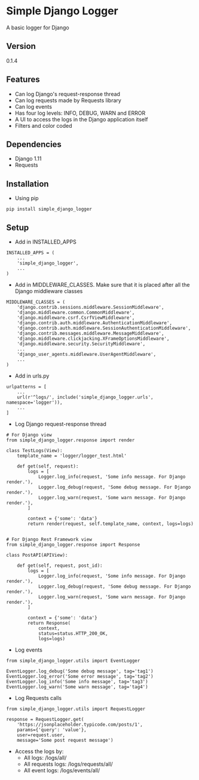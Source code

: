# Simple Django Logger
A basic logger for Django

## Version

0.1.4

## Features

* Can log Django's request-response thread
* Can log requests made by Requests library
* Can log events
* Has four log levels: INFO, DEBUG, WARN and ERROR
* A UI to access the logs in the Django application itself
* Filters and color coded

## Dependencies

* Django 1.11
* Requests

## Installation

* Using pip

```
pip install simple_django_logger
```

## Setup

* Add in INSTALLED_APPS

```
INSTALLED_APPS = (
    ...
    'simple_django_logger',
    ...
)
```

* Add in MIDDLEWARE_CLASSES. Make sure that it is placed after all the Django middleware classes

```
MIDDLEWARE_CLASSES = (
    'django.contrib.sessions.middleware.SessionMiddleware',
    'django.middleware.common.CommonMiddleware',
    'django.middleware.csrf.CsrfViewMiddleware',
    'django.contrib.auth.middleware.AuthenticationMiddleware',
    'django.contrib.auth.middleware.SessionAuthenticationMiddleware',
    'django.contrib.messages.middleware.MessageMiddleware',
    'django.middleware.clickjacking.XFrameOptionsMiddleware',
    'django.middleware.security.SecurityMiddleware',
    ...
    'django_user_agents.middleware.UserAgentMiddleware',
    ...
)
```

* Add in urls.py

```
urlpatterns = [
    ...
    url(r'^logs/', include('simple_django_logger.urls', namespace='logger')),
    ...
]
```

* Log Django request-response thread

```
# For Django view
from simple_django_logger.response import render

class TestLogs(View):
    template_name = 'logger/logger_test.html'

    def get(self, request):
        logs = [
            Logger.log_info(request, 'Some info message. For Django render.'),
            Logger.log_debug(request, 'Some debug message. For Django render.'),
            Logger.log_warn(request, 'Some warn message. For Django render.'),
        ]

        context = {'some': 'data'}
        return render(request, self.template_name, context, logs=logs)


# For Django Rest Framework view
from simple_django_logger.response import Response

class PostAPI(APIView):

    def get(self, request, post_id):
        logs = [
            Logger.log_info(request, 'Some info message. For Django render.'),
            Logger.log_debug(request, 'Some debug message. For Django render.'),
            Logger.log_warn(request, 'Some warn message. For Django render.'),
        ]

        context = {'some': 'data'}
        return Response(
            context,
            status=status.HTTP_200_OK,
            logs=logs)
```

* Log events

```
from simple_django_logger.utils import EventLogger

EventLogger.log_debug('Some debug message', tag='tag1')
EventLogger.log_error('Some error message', tag='tag2')
EventLogger.log_info('Some info message', tag='tag3')
EventLogger.log_warn('Some warn message', tag='tag4')
```

* Log Requests calls

```
from simple_django_logger.utils import RequestLogger

response = RequestLogger.get(
    'https://jsonplaceholder.typicode.com/posts/1',
    params={'query': 'value'},
    user=request.user,
    message='Some post request message')
```

* Access the logs by:
    - All logs: /logs/all/
    - All requests logs: /logs/requests/all/
    - All event logs: /logs/events/all/